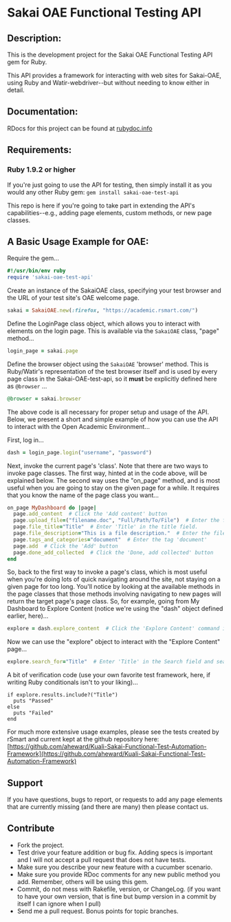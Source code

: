 # Sakai OAE Functional Testing API

## Description:

This is the development project for the Sakai OAE Functional Testing API gem for Ruby.

This API provides a framework for interacting with web sites for Sakai-OAE, using
Ruby and Watir-webdriver--but without needing to know either in detail.

## Documentation:

RDocs for this project can be found at [rubydoc.info](http://rubydoc.info/gems/sakai-oae-test-api)

## Requirements:

### Ruby 1.9.2 or higher

If you're just going to use the API for testing, then simply install it as you would any other Ruby gem: `gem install sakai-oae-test-api`

This repo is here if you're going to take part in extending the API's capabilities--e.g., adding page elements, custom methods, or new page classes.

## A Basic Usage Example for OAE:

Require the gem...
````ruby
#!/usr/bin/env ruby
require 'sakai-oae-test-api'
````

Create an instance of the SakaiOAE class, specifying your test browser and the URL of your test site's OAE welcome page.
````ruby
sakai = SakaiOAE.new(:firefox, "https://academic.rsmart.com/")
````

Define the LoginPage class object, which allows you to interact with elements on the login page. This is available via the `SakaiOAE` class, "page" method...
````ruby
login_page = sakai.page
````

Define the browser object using the `SakaiOAE` 'browser' method. This is Ruby/Watir's representation of the test browser itself and is used by every page class in the Sakai-OAE-test-api, so it **must** be explicitly defined here as `@browser` ...
````ruby
@browser = sakai.browser
````

The above code is all necessary for proper setup and usage of the API. Below, we present a short and simple example of how you can use the API to interact with the Open Academic Environment...

First, log in...
````ruby
dash = login_page.login("username", "password")
````

Next, invoke the current page's 'class'. Note that there are two ways to invoke page classes. The first way, hinted at in the code above, will be explained below. The second way uses the "on_page" method, and is most useful when you are going to stay on the given page for a while. It requires that you know the name of the page class you want...
````ruby
on_page MyDashboard do |page|
  page.add_content  # Click the 'Add content' button
  page.upload_file=("filename.doc", "Full/Path/To/File")  # Enter the filename and full path. The path value is an optional parameter (but recommended)
  page.file_title="Title"  # Enter 'Title' in the title field.
  page.file_description="This is a file description."  # Enter the file description.
  page.tags_and_categories="document"  # Enter the tag 'document'
  page.add  # Click the 'Add' button
  page.done_add_collected  # Click the 'Done, add collected' button
end
````

So, back to the first way to invoke a page's class, which is most useful when you're doing lots of quick navigating around the site, not staying on a given page for too long. You'll notice by looking at the available methods in the page classes that those methods involving navigating to new pages will return the target page's page class. So, for example, going from My Dashboard to Explore Content (notice we're using the "dash" object defined earlier, here)...
````ruby
explore = dash.explore_content  # Click the 'Explore Content' command in the drop-down menu
````

Now we can use the "explore" object to interact with the "Explore Content" page...
````ruby
explore.search_for="Title"  # Enter 'Title' in the Search field and search
````

A bit of verification code (use your own favorite test framework, here, if writing Ruby conditionals isn't to your liking)...
````
if explore.results.include?("Title")
  puts "Passed"
else
  puts "Failed"
end
````

For much more extensive usage examples, please see the tests created by rSmart and current kept at the github repository here:
[https://github.com/aheward/Kuali-Sakai-Functional-Test-Automation-Framework](https://github.com/aheward/Kuali-Sakai-Functional-Test-Automation-Framework)

## Support

If you have questions, bugs to report, or requests to add any page elements that are currently missing (and there are many) then please contact us.

## Contribute

* Fork the project.
* Test drive your feature addition or bug fix. Adding specs is important and I will not accept a pull request that does not have tests.
* Make sure you describe your new feature with a cucumber scenario.
* Make sure you provide RDoc comments for any new public method you add. Remember, others will be using this gem.
* Commit, do not mess with Rakefile, version, or ChangeLog.
  (if you want to have your own version, that is fine but bump version in a commit by itself I can ignore when I pull)
* Send me a pull request. Bonus points for topic branches.

